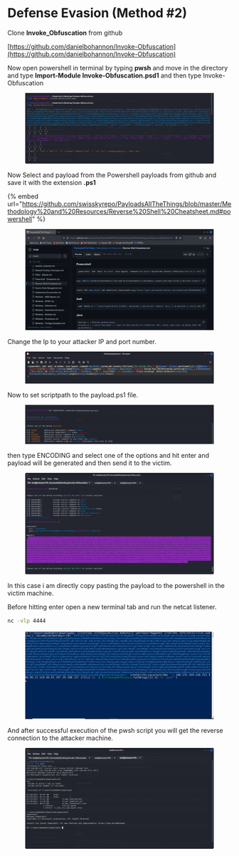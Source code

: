 # Defense Evasion (Method #2)

Clone **Invoke\_Obfuscation** from github&#x20;

[https://github.com/danielbohannon/Invoke-Obfuscation](https://github.com/danielbohannon/Invoke-Obfuscation)

Now open powershell in terminal by typing **pwsh** and move in the directory and type **Import-Module Invoke-Obfuscation.psd1** and then type Invoke-Obfuscation&#x20;

<figure><img src="../.gitbook/assets/9 (1).png" alt=""><figcaption></figcaption></figure>

Now Select and payload from the Powershell payloads from github and save it with the extension **.ps1**

{% embed url="https://github.com/swisskyrepo/PayloadsAllTheThings/blob/master/Methodology%20and%20Resources/Reverse%20Shell%20Cheatsheet.md#powershell" %}

<figure><img src="../.gitbook/assets/10 (1).png" alt=""><figcaption></figcaption></figure>

Change the Ip to your attacker IP and port number.

<figure><img src="../.gitbook/assets/11 (1).png" alt=""><figcaption></figcaption></figure>

Now to set scriptpath to the payload.ps1 file.

<figure><img src="../.gitbook/assets/12 (1).png" alt=""><figcaption></figcaption></figure>

then type ENCODING and select one of the options and hit enter and payload will be generated and then send it to the victim.

<figure><img src="../.gitbook/assets/13 (1).png" alt=""><figcaption></figcaption></figure>

In this case i am directly copy pasting the payload to the powershell in the victim machine.

Before hitting enter open a new terminal tab and run the netcat listener.&#x20;

```bash
nc -vlp 4444
```

<figure><img src="../.gitbook/assets/13(1).png" alt=""><figcaption></figcaption></figure>

And after successful execution of the pwsh script you will get the reverse connection to the attacker machine.

<figure><img src="../.gitbook/assets/14.png" alt=""><figcaption></figcaption></figure>
